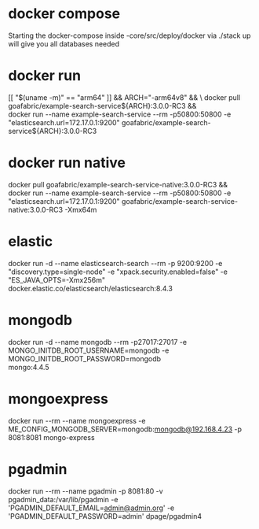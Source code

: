 # docker compose
Starting the docker-compose inside -core/src/deploy/docker via ./stack up
will give you all databases needed

# docker run
[[ "$(uname -m)" == "arm64"  ]] && ARCH="-arm64v8" && \
docker pull goafabric/example-search-service${ARCH}:3.0.0-RC3 && \
docker run --name example-search-service --rm -p50800:50800 -e "elasticsearch.url=172.17.0.1:9200" goafabric/example-search-service${ARCH}:3.0.0-RC3

# docker run native
docker pull goafabric/example-search-service-native:3.0.0-RC3 && \
docker run --name example-search-service --rm -p50800:50800 -e "elasticsearch.url=172.17.0.1:9200" goafabric/example-search-service-native:3.0.0-RC3 -Xmx64m

# elastic
docker run -d --name elasticsearch-search --rm -p 9200:9200  -e "discovery.type=single-node" -e "xpack.security.enabled=false" -e "ES_JAVA_OPTS=-Xmx256m" docker.elastic.co/elasticsearch/elasticsearch:8.4.3
                    
# mongodb
docker run -d --name mongodb --rm -p27017:27017 -e MONGO_INITDB_ROOT_USERNAME=mongodb -e MONGO_INITDB_ROOT_PASSWORD=mongodb \
mongo:4.4.5

                         
# mongoexpress
docker run  --rm --name mongoexpress -e ME_CONFIG_MONGODB_SERVER=mongodb:mongodb@192.168.4.23 -p 8081:8081 mongo-express

# pgadmin
docker run --rm --name pgadmin -p 8081:80 -v pgadmin_data:/var/lib/pgadmin -e 'PGADMIN_DEFAULT_EMAIL=admin@admin.org'  -e 'PGADMIN_DEFAULT_PASSWORD=admin' dpage/pgadmin4